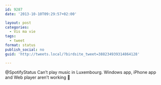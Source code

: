 ```yaml
---
id: 9287
date: '2013-10-10T09:29:57+02:00'

layout: post
categories:
  - Vis ma vie
tags:
  - tweet
format: status
publish_social: no
guid: 'http://tweets.local/?birdsite_tweet=388234939314864128'

---
```


@SpotifyStatus Can’t play music in Luxembourg. Windows app, iPhone app and Web player aren’t working 🙁